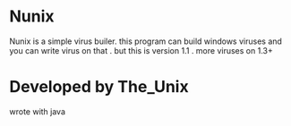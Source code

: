 # Nunix
Nunix is a simple virus builer. this program can build windows viruses and you can write virus on that . but this is version 1.1 . more viruses on 1.3+
# Developed by The_Unix 
wrote with java
